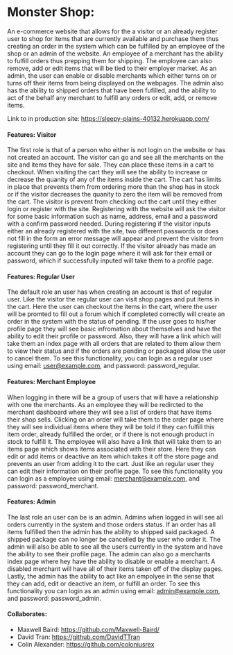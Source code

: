 # Monster Shop:
An e-commerce website that allows for the a visitor or an already register user to shop for items that are currently available and purchase them thus creating an order in the system which can be fulfilled by an employee of the shop or an admin of the website. An employee of a merchant has the ability to fulfill orders thus prepping them for shipping. The employee can also remove, add or edit items that will be tied to their employer market. As an admin, the user can enable or disable merchants which either turns on or turns off their items from being displayed on the webpages. The admin also has the ability to shipped orders that have been fufilled, and the ability to act of the behalf any merchant to fulfill any orders or edit, add, or remove items.

Link to in production site: https://sleepy-plains-40132.herokuapp.com/

#### Features: Visitor
The first role is that of a person who either is not login on the website or has not created an account. The visitor can go and see all the merchants on the site and items they have for sale. They can place these items in a cart to checkout. When visiting the cart they will see the ability to increase or decrease the quanity of any of the items inside the cart. The cart has limits in place that prevents them from ordering more than the shop has in stock or if the visitor decreases the quanity to zero the item will be removed from the cart. The visitor is prevent from checking out the cart until they either login or register with the site. Registering with the website will ask the visitor for some basic information such as name, address, email and a password with a confirm password needed. During registering if the visitor inputs either an already registered with the site, two different passwords or does not fill in the form an error message will appear and prevent the visitor from registering until they fill it out correctly. If the visitor already has made an account they can go to the login page where it will ask for their email or password, which if successfully inputed will take them to a profile page.

#### Features: Regular User
The default role an user has when creating an account is that of regular user. Like the visitor the regular user can visit shop pages and put items in the cart. Here the user can checkout the items in the cart, where the user will be promted to fill out a forum which if completed correctly will create an order in the system with the status of pending. If the user goes to his/her profile page they will see basic infromation about themselves and have the ability to edit their profile or password. Also, they will have a link which will take them an index page with all orders that are related to them allow them to view their status and if the orders are pending or packaged allow the user to cancel them. To see this functionality, you can login as a regular user using email: user@example.com, and password: password_regular.


#### Features: Merchant Employee
When logging in there will be a group of users that will have a relationship with one the merchants. As an employee they will be redircted to the merchant dashboard where they will see a list of orders that have items their shop sells. Clicking on an order will take them to the order page where they will see individual items where they will be told if they can fulfill this item order, already fulfilled the order, or if there is not enough product in stock to fulfill it. The employee will also have a link that will take them to an items page which shows items associated with their store. Here they can edit or add items or deactive an item which takes it off the store page and prevents an user from adding it to the cart. Just like an regular user they can edit their information on their profile page. To see this functionality you can login as a employee using email: merchant@example.com, and password: password_merchant.

#### Features: Admin
The last role an user can be is an admin. Admins when logged in will see all orders currently in the system and those orders status. If an order has all items fulfilled then the admin has the ability to shipped said packaged. A shipped package can no longer be cancelled by the user who order it. The admin will also be able to see all the users currently in the system and have the ability to see their profile page. The admin can also go a merchants index page where hey have the ability to disable or enable a merchant. A disabled merchant will have all of their items taken off of the display pages. Lastly, the admin has the ability to act like an empolyee in the sense that they can add, edit or deactive an item, or fulfill an order. To see this functionality you can login as an admin using email: admin@example.com, and password: password_admin.

#### Collaborates:
* Maxwell Baird: https://github.com/Maxwell-Baird/
* David Tran: https://github.com/DavidTTran
* Colin Alexander: https://github.com/coloniusrex
